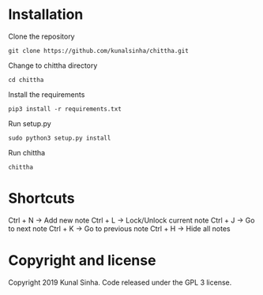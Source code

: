 # Installation
Clone the repository
```shell
git clone https://github.com/kunalsinha/chittha.git
```

Change to chittha directory
```shell
cd chittha
```

Install the requirements
```shell
pip3 install -r requirements.txt
```

Run setup.py
```shell
sudo python3 setup.py install
```

Run chittha
```shell
chittha
```

# Shortcuts

Ctrl + N -> Add new note
Ctrl + L -> Lock/Unlock current note
Ctrl + J -> Go to next note
Ctrl + K -> Go to previous note
Ctrl + H -> Hide all notes

# Copyright and license

Copyright 2019 Kunal Sinha. Code released under the GPL 3 license.
